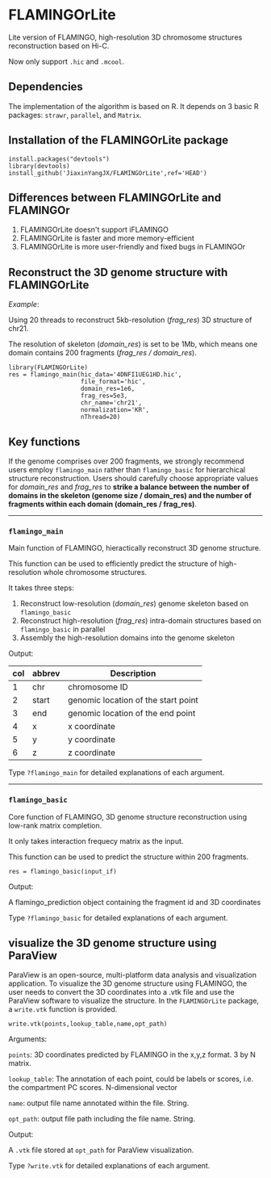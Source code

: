 # FLAMINGOrLite
Lite version of FLAMINGO, high-resolution 3D chromosome structures reconstruction based on Hi-C.

Now only support `.hic` and `.mcool`.

## Dependencies
The implementation of the algorithm is based on R. It depends on 3 basic R packages: `strawr`, `parallel`, and `Matrix`.

## Installation of the FLAMINGOrLite package
```
install.packages("devtools")
library(devtools)
install_github('JiaxinYangJX/FLAMINGOrLite',ref='HEAD')
```

## Differences between FLAMINGOrLite and FLAMINGOr
1. FLAMINGOrLite doesn't support iFLAMINGO
2. FLAMINGOrLite is faster and more memory-efficient
3. FLAMINGOrLite is more user-friendly and fixed bugs in FLAMINGOr

## Reconstruct the 3D genome structure with FLAMINGOrLite
*Example*:

Using 20 threads to reconstruct 5kb-resolution (*frag_res*) 3D structure of chr21.

The resolution of skeleton (*domain_res*) is set to be 1Mb, which means one domain contains 200 fragments (*frag_res / domain_res*).

```
library(FLAMINGOrLite)
res = flamingo_main(hic_data='4DNFI1UEG1HD.hic',
                    file_format='hic',
                    domain_res=1e6,
                    frag_res=5e3,
                    chr_name='chr21',
                    normalization='KR',
                    nThread=20)
```

## Key functions
If the genome comprises over 200 fragments, we strongly recommend users employ `flamingo_main` rather than `flamingo_basic` for hierarchical structure reconstruction. Users should carefully choose appropriate values for *domain_res* and *frag_res* to **strike a balance between the number of domains in the skeleton (genome size / domain_res) and the number of fragments within each domain (domain_res / frag_res)**.

---
### `flamingo_main`
Main function of FLAMINGO, hieractically reconstruct 3D genome structure.

This function can be used to efficiently predict the structure of high-resolution whole chromosome structures.

It takes three steps:
1. Reconstruct low-resolution (*domain_res*) genome skeleton based on `flamingo_basic`
2. Reconstruct high-resolution (*frag_res*) intra-domain structures based on `flamingo_basic` in parallel
3. Assembly the high-resolution domains into the genome skeleton

Output:

|col| abbrev | Description |
|---|-----|-----------|
| 1 | chr | chromosome ID  |
| 2 | start | genomic location of the start point |
| 3 | end | genomic location of the end point |
| 4 | x | x coordinate |
| 5 | y | y coordinate |
| 6 | z | z coordinate |


Type `?flamingo_main` for detailed explanations of each argument.

---
### `flamingo_basic`
Core function of FLAMINGO, 3D genome structure reconstruction using low-rank matrix completion.

It only takes interaction frequecy matrix as the input.

This function can be used to predict the structure within 200 fragments.

```
res = flamingo_basic(input_if)
```

Output:

A flamingo_prediction object containing the fragment id and 3D coordinates

Type `?flamingo_basic` for detailed explanations of each argument.

## visualize the 3D genome structure using ParaView
ParaView is an open-source, multi-platform data analysis and visualization application. To visualize the 3D genome structure using FLAMINGO, the user needs to convert the 3D coordinates into a .vtk file and use the ParaView software to visualize the structure. In the `FLAMINGOrLite` package, a `write.vtk` function is provided.

```
write.vtk(points,lookup_table,name,opt_path)
```

Arguments:

`points`: 3D coordinates predicted by FLAMINGO in the x,y,z format. 3 by N matrix.

`lookup_table`: The annotation of each point, could be labels or scores, i.e. the compartment PC scores. N-dimensional vector

`name`: output file name annotated within the file. String.

`opt_path`: output file path including the file name. String.

Output:

A `.vtk` file stored at `opt_path` for ParaView visualization.

Type `?write.vtk` for detailed explanations of each argument.

